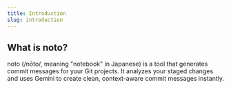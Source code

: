 ```yaml
---
title: Introduction
slug: introduction
---
```


## What is noto?

noto (/nōto/, meaning "notebook" in Japanese) is a tool that generates commit messages for your Git projects. It analyzes your staged changes and uses Gemini to create clean, context-aware commit messages instantly.
